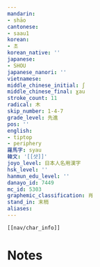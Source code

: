 ```yaml
---
mandarin:
- shāo
cantonese:
- saau1
korean:
- 초
korean_native: ''
japanese:
- SHOU
japanese_nanori: ''
vietnamese:
middle_chinese_initial: ʃ
middle_chinese_final: ɣau
stroke_count: 11
radical: 木
skip_number: 1-4-7
grade_level: 先進
pos: ''
english:
- tiptop
- periphery
羅馬字: syau
韓文: '[[샷]]'
joyo_level: 日本人名用漢字
hsk_level: ''
hanmun_edu_level: ''
danayo_id: 7449
mc_id: 5303
graphemic_classification: 肖
stand_in: 末梢
aliases:
---
```

```meta-bind-embed
[[nav/char_info]]
```

# Notes

